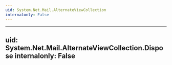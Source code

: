 ```yaml
---
uid: System.Net.Mail.AlternateViewCollection
internalonly: False
---
```


---
uid: System.Net.Mail.AlternateViewCollection.Dispose
internalonly: False
---
